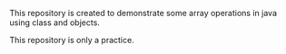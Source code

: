 This repository  is created  to demonstrate some array operations in java using class and objects.

This  repository is only a practice.